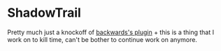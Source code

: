 # ShadowTrail

Pretty much just a knockoff of [backwards's plugin](https://www.youtube.com/watch?v=6cU-RlyiZ3o) + this is a thing that I work on to kill time, can't be bother to continue work on anymore.